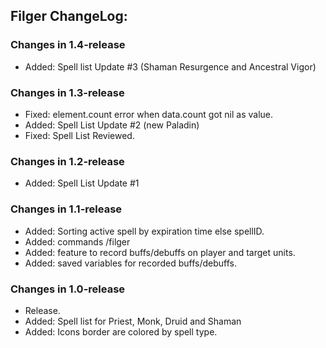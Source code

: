 ## Filger ChangeLog:

### Changes in 1.4-release

 - Added: Spell list Update #3 (Shaman Resurgence and Ancestral Vigor)

### Changes in 1.3-release

 - Fixed: element.count error when data.count got nil as value.
 - Added: Spell List Update #2 (new Paladin)
 - Fixed: Spell List Reviewed.

### Changes in 1.2-release

 - Added: Spell List Update #1

### Changes in 1.1-release

 - Added: Sorting active spell by expiration time else spellID.
 - Added: commands /filger <argument>
 - Added: feature to record buffs/debuffs on player and target units.
 - Added: saved variables for recorded buffs/debuffs.

### Changes in 1.0-release

 - Release.
 - Added: Spell list for Priest, Monk, Druid and Shaman
 - Added: Icons border are colored by spell type.